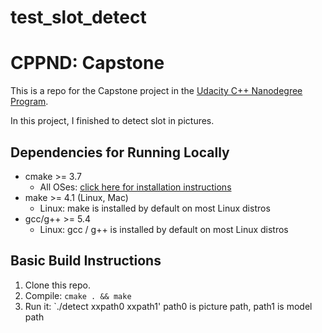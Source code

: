 # test_slot_detect
# CPPND: Capstone

This is a repo for the Capstone project in the [Udacity C++ Nanodegree Program](https://www.udacity.com/course/c-plus-plus-nanodegree--nd213).

In this project, I finished to detect slot in pictures.

## Dependencies for Running Locally
* cmake >= 3.7
  * All OSes: [click here for installation instructions](https://cmake.org/install/)
* make >= 4.1 (Linux, Mac)
  * Linux: make is installed by default on most Linux distros
* gcc/g++ >= 5.4
  * Linux: gcc / g++ is installed by default on most Linux distros

## Basic Build Instructions

1. Clone this repo.
2. Compile: `cmake . && make`
3. Run it: `./detect xxpath0  xxpath1'  path0 is picture path, path1 is model path 
